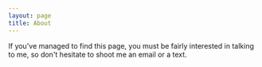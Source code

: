 ```yaml
---
layout: page
title: About
---
```


If you've managed to find this page, you must be fairly interested in talking to me, so don't hesitate to shoot me an email or a text.
